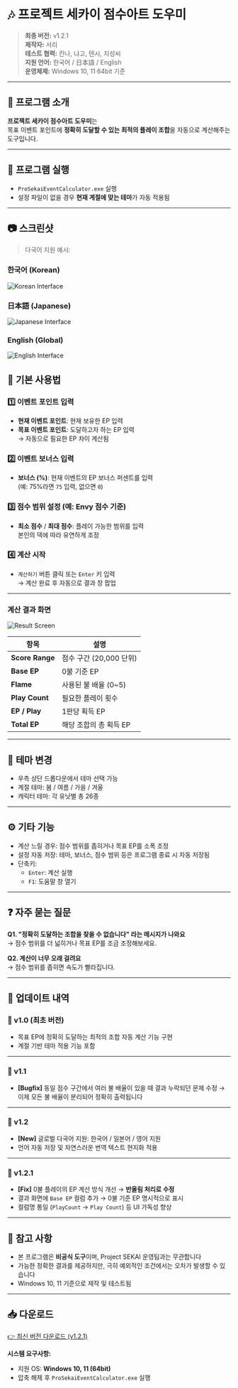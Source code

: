 # 🎶 프로젝트 세카이 점수아트 도우미

> **최종 버전:** v1.2.1  
> **제작자:** 서리  
> **테스트 협력:** 칸나, 냐고, 텐시, 지성씨  
> **지원 언어:** 한국어 / 日本語 / English  
> **운영체제:** Windows 10, 11 64bit 기준

---

## 🧭 프로그램 소개

**프로젝트 세카이 점수아트 도우미**는  
목표 이벤트 포인트에 **정확히 도달할 수 있는 최적의 플레이 조합**을 자동으로 계산해주는 도구입니다.  

---

## 🚀 프로그램 실행

- `ProSekaiEventCalculator.exe` 실행
- 설정 파일이 없을 경우 **현재 계절에 맞는 테마**가 자동 적용됨

---

## 📷 스크린샷
> 다국어 지원 예시:

### 한국어 (Korean)
![Korean Interface](Main_kr.png)

### 日本語 (Japanese) 
![Japanese Interface](Main_jp.png)

### English (Global)
![English Interface](Main_en.png)

## 🧩 기본 사용법

### 1️⃣ 이벤트 포인트 입력
- **현재 이벤트 포인트**: 현재 보유한 EP 입력
- **목표 이벤트 포인트**: 도달하고자 하는 EP 입력  
→ 자동으로 필요한 EP 차이 계산됨

### 2️⃣ 이벤트 보너스 입력
- **보너스 (%)**: 현재 이벤트의 EP 보너스 퍼센트를 입력  
  (예: 75%라면 `75` 입력, 없으면 `0`)

### 3️⃣ 점수 범위 설정 (예: Envy 점수 기준)
- **최소 점수** / **최대 점수**: 플레이 가능한 범위를 입력  
  본인의 덱에 따라 유연하게 조정

### 4️⃣ 계산 시작
- `계산하기` 버튼 클릭 또는 `Enter` 키 입력  
→ 계산 완료 후 자동으로 결과 창 팝업

---

### 계산 결과 화면
![Result Screen](Result.png)

| 항목         | 설명 |
|--------------|------|
| **Score Range** | 점수 구간 (20,000 단위) |
| **Base EP**     | 0불 기준 EP |
| **Flame**       | 사용된 불 배율 (0~5) |
| **Play Count**  | 필요한 플레이 횟수 |
| **EP / Play**   | 1판당 획득 EP |
| **Total EP**    | 해당 조합의 총 획득 EP |

---

## 🎨 테마 변경

- 우측 상단 드롭다운에서 테마 선택 가능
- 계절 테마: 봄 / 여름 / 가을 / 겨울
- 캐릭터 테마: 각 유닛별 총 26종

---

## ⚙️ 기타 기능

- 계산 느릴 경우: 점수 범위를 좁히거나 목표 EP를 소폭 조정
- 설정 자동 저장: 테마, 보너스, 점수 범위 등은 프로그램 종료 시 자동 저장됨
- 단축키:
  - `Enter`: 계산 실행
  - `F1`: 도움말 창 열기

---

## ❓ 자주 묻는 질문

**Q1. "정확히 도달하는 조합을 찾을 수 없습니다" 라는 메시지가 나와요**  
→ 점수 범위를 더 넓히거나 목표 EP를 조금 조정해보세요.

**Q2. 계산이 너무 오래 걸려요**  
→ 점수 범위를 좁히면 속도가 빨라집니다.

---

## 📌 업데이트 내역

### 🔹 v1.0 (최초 버전)
- 목표 EP에 정확히 도달하는 최적의 조합 자동 계산 기능 구현
- 계절 기반 테마 적용 기능 포함

---

### 🔹 v1.1
- **[Bugfix]** 동일 점수 구간에서 여러 불 배율이 있을 때 결과 누락되던 문제 수정
  → 이제 모든 불 배율이 분리되어 정확히 출력됩니다

---

### 🔹 v1.2
- **[New]** 글로벌 다국어 지원: 한국어 / 일본어 / 영어 지원
- 언어 자동 저장 및 자연스러운 번역 텍스트 현지화 적용

---

### 🔹 v1.2.1
- **[Fix]** 0불 플레이의 EP 계산 방식 개선 → **반올림 처리로 수정**
- 결과 화면에 `Base EP` 컬럼 추가 → 0불 기준 EP 명시적으로 표시
- 컬럼명 통일 (`PlayCount` → `Play Count`) 등 UI 가독성 향상

---

## 📝 참고 사항

- 본 프로그램은 **비공식 도구**이며, Project SEKAI 운영팀과는 무관합니다
- 가능한 정확한 결과를 제공하지만, 극히 예외적인 조건에서는 오차가 발생할 수 있습니다
- Windows 10, 11 기준으로 제작 및 테스트됨

---

## 📥 다운로드
[👉 최신 버전 다운로드 (v1.2.1)](https://github.com/serveman/ProjectSekaiScoreArtHelper/releases/latest/download/ProSekaiEventCalculator_v1.2.1.zip)

**시스템 요구사항:**
- 지원 OS: **Windows 10, 11 (64bit)**
- 압축 해제 후 `ProSekaiEventCalculator.exe` 실행
